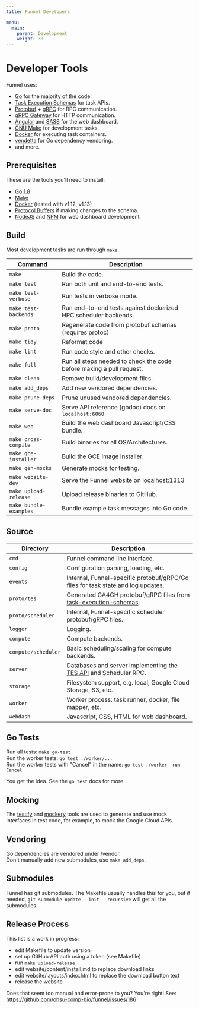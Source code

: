 ```yaml
---
title: Funnel Developers

menu:
  main:
    parent: Development
    weight: 30
---
```

# Developer Tools

Funnel uses:

- [Go][go] for the majority of the code.
- [Task Execution Schemas][tes] for task APIs.
- [Protobuf][protobuf] + [gRPC][grpc] for RPC communication.
- [gRPC Gateway][gateway] for HTTP communication.
- [Angular][angular] and [SASS][sass] for the web dashboard.
- [GNU Make][make] for development tasks.
- [Docker][docker] for executing task containers.
- [vendetta][vendetta] for Go dependency vendoring.
- and more.

## Prerequisites

These are the tools you'll need to install:

- [Go 1.8][go]
- [Make][make]
- [Docker][docker] (tested with v1.12, v1.13)
- [Protocol Buffers][protobuf] if making changes to the schema.
- [NodeJS][node] and [NPM][npm] for web dashboard development.

## Build

Most development tasks are run through `make`.

|Command|Description|
|---|---|
|`make`              | Build the code.
|`make test`         | Run both unit and end-to-end tests.
|`make test-verbose` | Run tests in verbose mode.
|`make test-backends`| Run end-to-end tests against dockerized HPC scheduler backends.
|`make proto`        | Regenerate code from protobuf schemas (requires protoc)
|`make tidy`         | Reformat code
|`make lint`         | Run code style and other checks.
|`make full`         | Run all steps needed to check the code before making a pull request.
|`make clean`        | Remove build/development files.
|`make add_deps`     | Add new vendored dependencies.
|`make prune_deps`   | Prune unused vendored dependencies.
|`make serve-doc`    | Serve API reference (godoc) docs on `localhost:6060`
|`make web`          | Build the web dashboard Javascript/CSS bundle.
|`make cross-compile`| Build binaries for all OS/Architectures.
|`make gce-installer`| Build the GCE image installer.
|`make gen-mocks`    | Generate mocks for testing.
|`make website-dev`   | Serve the Funnel website on localhost:1313
|`make upload-release`| Upload release binaries to GitHub.
|`make bundle-examples`| Bundle example task messages into Go code.

## Source

| Directory | Description |
|---|---|
|`cmd`              | Funnel command line interface.
|`config`           | Configuration parsing, loading, etc.
|`events`           | Internal, Funnel-specific protobuf/gRPC/Go files for task state and log updates.
|`proto/tes`        | Generated GA4GH protobuf/gRPC files from [task-execution-schemas][tes].
|`proto/scheduler`  | Internal, Funnel-specific scheduler protobuf/gRPC files.
|`logger`           | Logging.
|`compute`          | Compute backends.
|`compute/scheduler`| Basic scheduling/scaling for compute backends.
|`server`           | Databases and server implementing the [TES API][tes] and Scheduler RPC.
|`storage`          | Filesystem support, e.g. local, Google Cloud Storage, S3, etc.
|`worker`           | Worker process: task runner, docker, file mapper, etc.
|`webdash`          | Javascript, CSS, HTML for web dashboard.

## Go Tests

Run all tests: `make go-test`   
Run the worker tests: `go test ./worker/...`  
Run the worker tests with "Cancel" in the name: `go test ./worker -run Cancel`  

You get the idea. See the `go test` docs for more.

## Mocking

The [testify][testify] and [mockery][mockery] tools are used to generate and use
mock interfaces in test code, for example, to mock the Google Cloud APIs.

## Vendoring

Go dependencies are vendored under /vendor.  
Don't manually add new submodules, use `make add_deps`.

## Submodules

Funnel has git submodules. The Makefile usually handles this for you, but if needed,
`git submodule update --init --recursive` will get all the submodules.

## Release Process

This list is a work in progress:

- edit Makefile to update version
- set up GitHub API auth using a token (see Makefile)
- run `make upload-release`
- edit website/content/install.md to replace download links
- edit website/layouts/index.html to replace the download button text
- release the website

Does that seem too manual and error-prone to you? You're right! See: https://github.com/ohsu-comp-bio/funnel/issues/186

[go]: https://golang.org
[angular]: https://angularjs.org/
[protobuf]: https://github.com/google/protobuf
[grpc]: http://www.grpc.io/
[sass]: http://sass-lang.com/
[make]: https://www.gnu.org/software/make/
[docker]: https://docker.io
[python]: https://www.python.org/
[vendetta]: https://github.com/dpw/vendetta
[node]: https://nodejs.org
[npm]: https://www.npmjs.com/
[gateway]: https://github.com/grpc-ecosystem/grpc-gateway
[tes]: https://github.com/ga4gh/task-execution-schemas
[testify]: https://github.com/stretchr/testify
[mockery]: https://github.com/vektra/mockery
